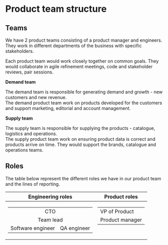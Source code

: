 Product team structure
======================

Teams
-----

We have 2 product teams consisting of a product manager and engineers.
They work in different departments of the business with specific stakeholders.

Each product team would work closely together on common goals.
They would collaborate in agile refinement meetings, code and stakeholder reviews, pair sessions.

**Demand team**

The demand team is responsible for generating demand and growth - new customers and new revenue.  
The demand product team  work on products developed for the customers and support marketing, editorial
and&nbsp;account&nbsp;management.

**Supply team**

The supply team is responsible for supplying the products - catalogue, logistics and operations.  
The supply product team work on ensuring product data is correct and products arrive on time.
They would support the brands, catalogue and operations teams.

Roles
-----

The table below represent the different roles we have in our product team and the lines of reporting.

<table>
    <thead>
        <tr>
            <th>Engineering roles</th>
            <th>Product roles</th>
        </tr>
    </thead>
    <tbody>
        <tr>
            <td>
                <table>
                    <tbody>
                        <tr align="center">
                            <td colspan="2">
                                CTO
                            </td>
                        </tr>
                        <tr align="center">
                            <td colspan="2">Team lead</td>
                        </tr>
                        <tr>
                            <td>Software engineer</td>
                            <td>QA engineer</td>
                        </tr>
                    </tbody>
                </table>
            </td>
            <td valign="top">
                <table>
                    <tbody>
                        <tr>
                            <td>VP of Product</td>
                        </tr>
                        <tr>
                            <td>Product manager</td>
                        </tr>
                    </tbody>
                </table>
            </td>
        </tr>
    </tbody>
</table>
